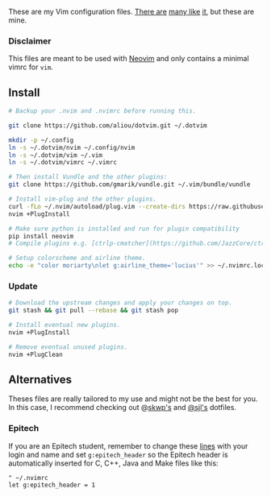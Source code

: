 These are my Vim configuration files. [There are][steve-losh] [many like][pengwynn]
[it][sanctum], but these are mine.

### Disclaimer
This files are meant to be used with [Neovim](http://neovim.io) and
only contains a minimal vimrc for `vim`.

## Install

```sh
# Backup your .nvim and .nvimrc before running this.

git clone https://github.com/aliou/dotvim.git ~/.dotvim

mkdir -p ~/.config
ln -s ~/.dotvim/nvim ~/.config/nvim
ln -s ~/.dotvim/vim ~/.vim
ln -s ~/.dotvim/vimrc ~/.vimrc

# Then install Vundle and the other plugins:
git clone https://github.com/gmarik/vundle.git ~/.vim/bundle/vundle

# Install vim-plug and the other plugins.
curl -fLo ~/.nvim/autoload/plug.vim --create-dirs https://raw.githubusercontent.com/junegunn/vim-plug/master/plug.vim
nvim +PlugInstall

# Make sure python is installed and run for plugin compatibility
pip install neovim
# Compile plugins e.g. [ctrlp-cmatcher](https://github.com/JazzCore/ctrlp-cmatcher/)

# Setup colorscheme and airline theme.
echo -e "color moriarty\nlet g:airline_theme='lucius'" >> ~/.nvimrc.local
```

### Update
```sh
# Download the upstream changes and apply your changes on top.
git stash && git pull --rebase && git stash pop

# Install eventual new plugins.
nvim +PlugInstall

# Remove eventual unused plugins.
nvim +PlugClean
```

## Alternatives
Theses files are really tailored to my use and might not be the best for you. In
this case, I recommend checking out @[skwp's][skwp-dotfiles] and [@sjl's][steve-losh]
dotfiles.

### Epitech

If you are an Epitech student, remember to change these [lines][l1] with your
login and name and set `g:epitech_header` so the Epitech header is automatically
inserted for C, C++, Java and Make files like this:

```vimscript
" ~/.nvimrc
let g:epitech_header = 1
```

[l1]: https://github.com/aliou/dotvim/blob/fa06a59907b81b998a1de99e96b77c8fb3c55d47/vim/plugin/epitech.vim#L22-L23
[l2]: https://github.com/gmarik/vundle
[steve-losh]: https://bitbucket.org/sjl/dotfiles/
[pengwynn]: https://github.com/pengwynn/dotfiles
[sanctum]: https://github.com/tejr/dotfiles
[skwp-dotfiles]: http://skwp.github.io/dotfiles/
